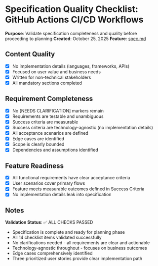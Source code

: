 # Specification Quality Checklist: GitHub Actions CI/CD Workflows

**Purpose**: Validate specification completeness and quality before proceeding to planning
**Created**: October 25, 2025
**Feature**: [spec.md](../spec.md)

## Content Quality

- [x] No implementation details (languages, frameworks, APIs)
- [x] Focused on user value and business needs
- [x] Written for non-technical stakeholders
- [x] All mandatory sections completed

## Requirement Completeness

- [x] No [NEEDS CLARIFICATION] markers remain
- [x] Requirements are testable and unambiguous
- [x] Success criteria are measurable
- [x] Success criteria are technology-agnostic (no implementation details)
- [x] All acceptance scenarios are defined
- [x] Edge cases are identified
- [x] Scope is clearly bounded
- [x] Dependencies and assumptions identified

## Feature Readiness

- [x] All functional requirements have clear acceptance criteria
- [x] User scenarios cover primary flows
- [x] Feature meets measurable outcomes defined in Success Criteria
- [x] No implementation details leak into specification

## Notes

**Validation Status**: ✅ ALL CHECKS PASSED

- Specification is complete and ready for planning phase
- All 14 checklist items validated successfully
- No clarifications needed - all requirements are clear and actionable
- Technology-agnostic throughout - focuses on business outcomes
- Edge cases comprehensively identified
- Three prioritized user stories provide clear implementation path
